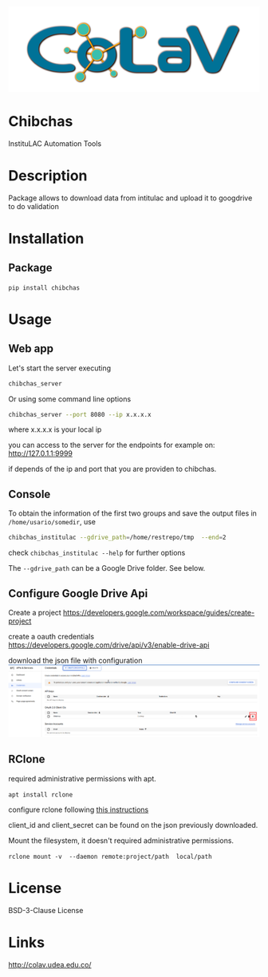 <center><img src="https://raw.githubusercontent.com/colav/colav.github.io/master/img/Logo.png"/></center>

# Chibchas
InstituLAC Automation Tools

# Description
Package allows to download data from intitulac and upload it to googdrive to do validation

# Installation


## Package
`pip install chibchas`

# Usage
## Web app
Let's start the server executing
```.sh
chibchas_server
```
Or using some command line options
```.sh
chibchas_server --port 8080 --ip x.x.x.x
```

where x.x.x.x is your local ip

you can access to the server for the endpoints for example on: http://127.0.1.1:9999

if depends of the ip and port that you are providen to chibchas.

## Console
To obtain the information of the first two groups and save the output files in `/home/usario/somedir`, use
```bash
chibchas_institulac --gdrive_path=/home/restrepo/tmp  --end=2
```
check `chibchas_institulac --help` for further options

The `--gdrive_path` can be a Google Drive folder. See below.

## Configure Google Drive Api
Create a project https://developers.google.com/workspace/guides/create-project

create a oauth credentials https://developers.google.com/drive/api/v3/enable-drive-api

download the json file with configuration
![JSON Api Config](img/apijson.png?raw=true "Download json with credentials")


## RClone
required administrative permissions with apt.

`apt install rclone`


configure rclone following [this instructions](https://rclone.org/drive/) 

client_id and client_secret can be found on the json previously downloaded.

Mount the filesystem, it doesn't required administrative permissions.

`
 rclone mount -v  --daemon remote:project/path  local/path
`


# License
BSD-3-Clause License 

# Links
http://colav.udea.edu.co/




